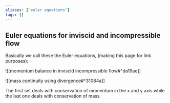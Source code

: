 ```yaml
---
aliases: ["euler equations"]
tags: []
---
```


## Euler equations for inviscid and incompressible flow

Basically we call these the Euler equations, (making this page for link purposes):

![[momentum balance in inviscid incompressible flow#^da19ae]]

![[mass continuity using divergence#^31084a]]

The first set deals with conservation of momentum in the x and y axis while the last one deals with conservation of mass.


